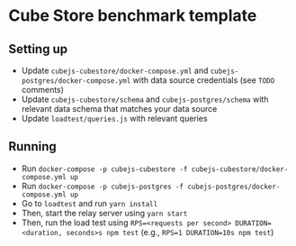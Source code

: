 # Cube Store benchmark template

## Setting up

* Update `cubejs-cubestore/docker-compose.yml` and `cubejs-postgres/docker-compose.yml` with data source credentials (see `TODO` comments)
* Update `cubejs-cubestore/schema` and `cubejs-postgres/schema` with relevant data schema that matches your data source
* Update `loadtest/queries.js` with relevant queries

## Running

* Run `docker-compose -p cubejs-cubestore -f cubejs-cubestore/docker-compose.yml up`
* Run `docker-compose -p cubejs-postgres -f cubejs-postgres/docker-compose.yml up`
* Go to `loadtest` and run `yarn install`
* Then, start the relay server using `yarn start`
* Then, run the load test using `RPS=<requests per second> DURATION=<duration, seconds>s npm test` (e.g., `RPS=1 DURATION=10s npm test`)
